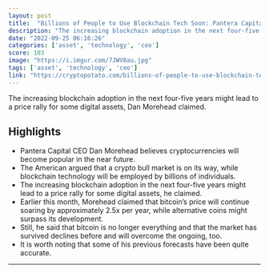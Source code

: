 ```yaml
---
layout: post
title:  "Billions of People to Use Blockchain Tech Soon: Pantera Capital CEO"
description: "The increasing blockchain adoption in the next four-five years might lead to a price rally for some digital assets, Dan Morehead claimed."
date: "2022-09-25 06:16:26"
categories: ['asset', 'technology', 'ceo']
score: 103
image: "https://i.imgur.com/7JWV8au.jpg"
tags: ['asset', 'technology', 'ceo']
link: "https://cryptopotato.com/billions-of-people-to-use-blockchain-tech-soon-pantera-capital-ceo/"
---
```


The increasing blockchain adoption in the next four-five years might lead to a price rally for some digital assets, Dan Morehead claimed.

## Highlights

- Pantera Capital CEO Dan Morehead believes cryptocurrencies will become popular in the near future.
- The American argued that a crypto bull market is on its way, while blockchain technology will be employed by billions of individuals.
- The increasing blockchain adoption in the next four-five years might lead to a price rally for some digital assets, he claimed.
- Earlier this month, Morehead claimed that bitcoin’s price will continue soaring by approximately 2.5x per year, while alternative coins might surpass its development.
- Still, he said that bitcoin is no longer everything and that the market has survived declines before and will overcome the ongoing, too.
- It is worth noting that some of his previous forecasts have been quite accurate.

---
